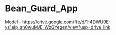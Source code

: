# Bean_Guard_App
Model - https://drive.google.com/file/d/1-4DWU9E-ys1eIp_ah0wuMJE_WzGYegen/view?usp=drive_link
